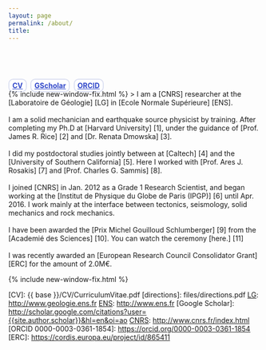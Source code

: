 ```yaml
---
layout: page
permalink: /about/
title: 
---
```

<br><br><br>
<style>
    #link_bar a { display: inline;margin-right: 0.25em; font-weight: bold; border-radius: 0.7em; padding: 3px 6px; float:center; color:#3047c9; background-color:#fff; border: 2px solid #dce0f2;}
</style>
<div id="link_bar">
    <a href="{{ base }}/CV/CurriculumVitae.pdf">CV</a>
    <a href="http://scholar.google.com/citations?user={{site.author.scholar}}&hl=en&oi=ao">GScholar</a>
    <a href="https://orcid.org/0000-0003-0361-1854">ORCID</a>
</div>
{% include new-window-fix.html %}
> I am a [CNRS] researcher at the [Laboratoire de Géologie] [LG] in [Ecole Normale Supérieure] [ENS]. 
<br><br>
I am a solid mechanician and earthquake source physicist by training. After completing my Ph.D at [Harvard University] [1], under the guidance of [Prof. James R. Rice] [2] and [Dr. Renata Dmowska] [3].
<br><br>
I did my postdoctoral studies jointly between at [Caltech] [4] and the [University of Southern California] [5]. Here I worked with [Prof. Ares J. Rosakis] [7] and [Prof. Charles G. Sammis] [8]. 
<br><br>
I joined [CNRS] in Jan. 2012 as a Grade 1 Research Scientist, and began working at the [Institut de Physique du Globe de Paris (IPGP)] [6] until Apr. 2016. I work mainly at the interface between tectonics, seismology, solid mechanics and rock mechanics. 
<br><br>
I have been awarded the [Prix Michel Gouilloud Schlumberger] [9] from the [Academié des Sciences] [10]. You can watch the ceremony [here.] [11]
<br><br>
I was recently awarded an [European Research Council Consolidator Grant][ERC] for the amount of 2.0M€.

{% include new-window-fix.html %}


[LG]: http://www.geologie.ens.fr
[ENS]: http://www.ens.fr
[CNRS]: http://www.cnrs.fr/index.html
[1]: http://www.harvard.edu
[2]: http://www.seas.harvard.edu/rice
[3]: http://www.seas.harvard.edu/dmowska
[4]: http://www.caltech.edu
[5]: http://www.usc.edu
[6]: http://www.ipgp.fr
[7]: http://rosakis.caltech.edu
[8]: https://dornsife.usc.edu/cf/faculty-and-staff/faculty.cfm?pid=1003669
[9]: http://www.academie-sciences.fr/fr/Laureats/laureat-2018-du-prix-michel-gouilloud-schlumberger-harsha-suresh-bhat.html
[10]: http://www.academie-sciences.fr/fr/
[11]: https://www.youtube.com/watch?v=OVaenZ39o_c&t=2s&frags=pl%2Cwn
[CONTACT]: /contact/
[BIO]: /bio/
[CV]: {{ base }}/CV/CurriculumVitae.pdf
[directions]: files/directions.pdf
[LG]: http://www.geologie.ens.fr
[ENS]: http://www.ens.fr
[Google Scholar]: http://scholar.google.com/citations?user={{site.author.scholar}}&hl=en&oi=ao
[CNRS]: http://www.cnrs.fr/index.html
[ORCID 0000-0003-0361-1854]: https://orcid.org/0000-0003-0361-1854
[ERC]: https://cordis.europa.eu/project/id/865411

